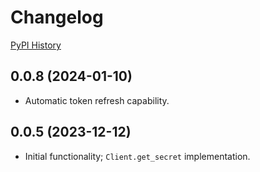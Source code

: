 # Changelog

[PyPI History](https://pypi.org/project/bibt-gcp-secrets/#history)

## 0.0.8 (2024-01-10)

- Automatic token refresh capability.

## 0.0.5 (2023-12-12)

- Initial functionality; `Client.get_secret` implementation.
